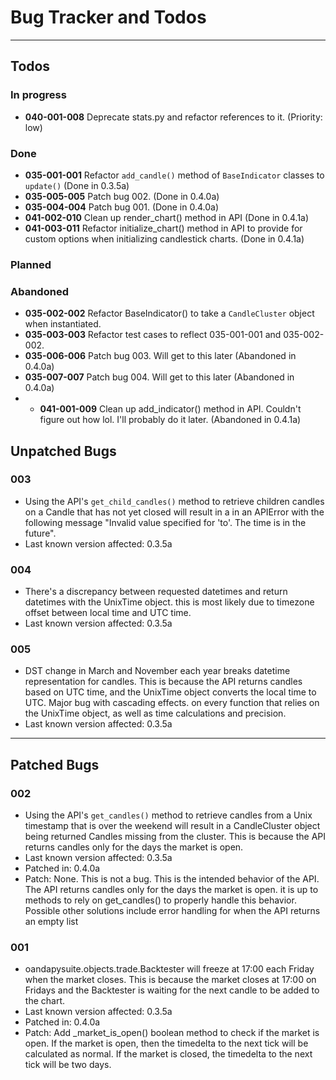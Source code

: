 # Bug Tracker and Todos

---
## Todos

### In progress

- **040-001-008** Deprecate stats.py and refactor references to it. (Priority: low)

### Done
- **035-001-001** Refactor `add_candle()` method of `BaseIndicator` classes to `update()` (Done in 0.3.5a)
- **035-005-005** Patch bug 002. (Done in 0.4.0a)
- **035-004-004** Patch bug 001. (Done in 0.4.0a)
- **041-002-010** Clean up render_chart() method in API (Done in 0.4.1a)
- **041-003-011** Refactor initialize_chart() method in API to provide for custom options
when initializing candlestick charts. (Done in 0.4.1a)

### Planned


### Abandoned
- **035-002-002** Refactor BaseIndicator() to take a `CandleCluster` object when instantiated. 
- **035-003-003** Refactor test cases to reflect 035-001-001 and 035-002-002.
- **035-006-006** Patch bug 003. Will get to this later (Abandoned in 0.4.0a)
- **035-007-007** Patch bug 004. Will get to this later (Abandoned in 0.4.0a)
- - **041-001-009** Clean up add_indicator() method in API. Couldn't figure out how lol. I'll probably do it later.
(Abandoned in 0.4.1a)

## Unpatched Bugs

### 003 ###
- Using the API's `get_child_candles()` method to retrieve children candles on a Candle that has not yet closed will result in a 
in an APIError with the following message "Invalid value specified for 'to'. The time is in the future".
- Last known version affected: 0.3.5a

### 004 ###
- There's a discrepancy between requested datetimes and return datetimes with the UnixTime object. 
this is most likely due to timezone offset between local time and UTC time.
- Last known version affected: 0.3.5a

### 005 ###
- DST change in March and November each year breaks datetime representation for candles. This is because the API returns candles
based on UTC time, and the UnixTime object converts the local time to UTC. Major bug with cascading effects. on every
function that relies on the UnixTime object, as well as time calculations and precision.
- Last known version affected: 0.3.5a

---

## Patched Bugs

### 002 ###
- Using the API's `get_candles()` method to retrieve candles from a Unix timestamp that is over the weekend will result in a CandleCluster
object being returned Candles missing from the cluster. This is because the API returns candles only for the days the market is open.
- Last known version affected: 0.3.5a
- Patched in: 0.4.0a
- Patch: None. This is not a bug. This is the intended behavior of the API. The API returns candles only for the days the market is open. 
it is up to methods to rely on get_candles() to properly handle this behavior. Possible other solutions include error handling
for when the API returns an empty list

### 001 ###
- oandapysuite.objects.trade.Backtester will freeze at 17:00 each Friday when the market closes. This is because the market closes at 17:00 on 
Fridays and the Backtester is waiting for the next candle to be added to the chart.
- Last known version affected: 0.3.5a
- Patched in: 0.4.0a
- Patch: Add _market_is_open() boolean method to check if the market is open. If the
market is open, then the timedelta to the next tick will be calculated as normal. If
the market is closed, the timedelta to the next tick will be two days.